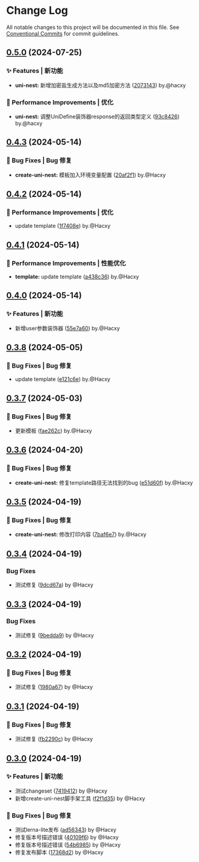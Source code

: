 # Change Log

All notable changes to this project will be documented in this file.
See [Conventional Commits](https://conventionalcommits.org) for commit guidelines.

## [0.5.0](https://github.com/coverjs/uni-nest/compare/v0.4.3...v0.5.0) (2024-07-25)

### ✨ Features | 新功能

* **uni-nest:** 新增加密盐生成方法以及md5加密方法 ([2073143](https://github.com/coverjs/uni-nest/commit/2073143b8d340b5d5cd92af83b9424c3218a1f9a)) by.@hacxy

### 🚀 Performance Improvements | 优化

* **uni-nest:** 调整UniDefine装饰器response的返回类型定义 ([93c8426](https://github.com/coverjs/uni-nest/commit/93c8426016e9042f09508f0dd3010bc7bc78f824)) by.@hacxy

## [0.4.3](https://github.com/hacxy/uni-nest/compare/v0.4.2...v0.4.3) (2024-05-14)

### 🐛 Bug Fixes | Bug 修复

* **create-uni-nest:** 模板加入环境变量配置 ([20af2f1](https://github.com/hacxy/uni-nest/commit/20af2f139966169abaa8d90720df42cfda3f9f2a)) by.@Hacxy

## [0.4.2](https://github.com/hacxy/uni-nest/compare/v0.4.1...v0.4.2) (2024-05-14)

### 🚀 Performance Improvements | 优化

* update template ([1f7408e](https://github.com/hacxy/uni-nest/commit/1f7408e05851d6d2f05933dcd6b84477c06ecbc6)) by.@Hacxy

## [0.4.1](https://github.com/hacxy/uni-nest/compare/v0.4.0...v0.4.1) (2024-05-14)

### 🚀 Performance Improvements | 性能优化

* **template:** update template ([a438c36](https://github.com/hacxy/uni-nest/commit/a438c3668c96b221aeb64d1176b1f7e258c7e768)) by.@Hacxy

## [0.4.0](https://github.com/hacxy/uni-nest/compare/v0.3.8...v0.4.0) (2024-05-14)

### ✨ Features | 新功能

* 新增user参数装饰器 ([55e7a60](https://github.com/hacxy/uni-nest/commit/55e7a60e69ea4b038d61b746ea9b053383fb4eba)) by.@Hacxy

## [0.3.8](https://github.com/hacxy/uni-nest/compare/v0.3.7...v0.3.8) (2024-05-05)

### 🐛 Bug Fixes | Bug 修复

* update template ([e121c6e](https://github.com/hacxy/uni-nest/commit/e121c6eb9eb2aa77da7960d4baad4b71addb8f57)) by.@Hacxy

## [0.3.7](https://github.com/hacxy/uni-nest/compare/v0.3.6...v0.3.7) (2024-05-03)

### 🐛 Bug Fixes | Bug 修复

* 更新模板 ([fae262c](https://github.com/hacxy/uni-nest/commit/fae262c949dd444394f1b34f035e0956084db1c1)) by.@Hacxy

## [0.3.6](https://github.com/hacxy/uni-nest/compare/v0.3.5...v0.3.6) (2024-04-20)

### 🐛 Bug Fixes | Bug 修复

* **create-uni-nest:** 修复template路径无法找到的bug ([e51d60f](https://github.com/hacxy/uni-nest/commit/e51d60f03573173b80de850d853e8d0ee196fcd8)) by.@Hacxy

## [0.3.5](https://github.com/hacxy/uni-nest/compare/v0.3.4...v0.3.5) (2024-04-19)

### 🐛 Bug Fixes | Bug 修复

* **create-uni-nest:** 修改打印内容 ([7baf6e7](https://github.com/hacxy/uni-nest/commit/7baf6e75edf01dcc39d393d0e843fecda49fabe9)) by.@Hacxy

## [0.3.4](https://github.com/hacxy/uni-nest/compare/v0.3.3...v0.3.4) (2024-04-19)

### Bug Fixes

* 测试修复 ([9dcd67a](https://github.com/hacxy/uni-nest/commit/9dcd67acd8ee7b5c7dc9bbe6e09963ed08b20157)) by @Hacxy

## [0.3.3](https://github.com/hacxy/uni-nest/compare/v0.3.2...v0.3.3) (2024-04-19)

### Bug Fixes

* 测试修复 ([9bedda9](https://github.com/hacxy/uni-nest/commit/9bedda9f956c81dad3b2bbd4184ea7c2cc787cce)) by @Hacxy

## [0.3.2](https://github.com/hacxy/uni-nest/compare/v0.3.1...v0.3.2) (2024-04-19)

### 🐛 Bug Fixes | Bug 修复

* 测试修复 ([1980a67](https://github.com/hacxy/uni-nest/commit/1980a674071f0cb831ea8b6b3711967e31c229a4)) by @Hacxy

## [0.3.1](https://github.com/hacxy/uni-nest/compare/v0.3.0...v0.3.1) (2024-04-19)

### 🐛 Bug Fixes | Bug 修复

* 测试修复 ([fb2290c](https://github.com/hacxy/uni-nest/commit/fb2290c241f44972d3b1debc5d4571bc279ad8b9)) by @Hacxy

## [0.3.0](https://github.com/hacxy/uni-nest/compare/v0.2.3...v0.3.0) (2024-04-19)

### ✨ Features | 新功能

* 测试changeset ([7419412](https://github.com/hacxy/uni-nest/commit/74194127c26fdfa78dc2d405dc137160ea5894b6)) by @Hacxy
* 新增create-uni-nest脚手架工具 ([f2f1d35](https://github.com/hacxy/uni-nest/commit/f2f1d351c1a22598440d7e282356120cb203a818)) by @Hacxy

### 🐛 Bug Fixes | Bug 修复

* 测试lerna-lite发布 ([ad56343](https://github.com/hacxy/uni-nest/commit/ad56343ef47ed206599278ceee914ca5b4013ab6)) by @Hacxy
* 修复版本号描述错误 ([40109f6](https://github.com/hacxy/uni-nest/commit/40109f60dba9279f2c277ae52bb69fc8ed11165c)) by @Hacxy
* 修复版本号描述错误 ([54b6985](https://github.com/hacxy/uni-nest/commit/54b6985455fbed244a07eadcf6c925c26400bc65)) by @Hacxy
* 修复发布脚本 ([17368d2](https://github.com/hacxy/uni-nest/commit/17368d2721b860cf5d19d75425dafe136e8eb65d)) by @Hacxy
